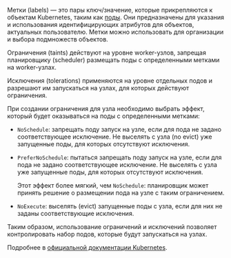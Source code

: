 Метки (labels) — это пары ключ/значение, которые прикрепляются к объектам Kubernetes, таким как [поды](../pods). Они предназначены для указания и использования идентифицирующих атрибутов для объектов, актуальных пользователю. Метки можно использовать для организации и выбора подмножеств объектов.

Ограничения (taints) действуют на уровне worker-узлов, запрещая планировщику (scheduler) размещать поды с определенными метками на worker-узлах.

Исключения (tolerations) применяются на уровне отдельных подов и разрешают им запускаться на узлах, для которых действуют ограничения.

При создании ограничения для узла необходимо выбрать эффект, который будет оказываться на поды с определенными метками:

- `NoSchedule`: запрещать поду запуск на узле, если для пода не задано соответствующее исключение. Не выселять с узла (no evict) уже запущенные поды, для которых отсутствуют исключения.
- `PreferNoSchedule`: пытаться запрещать поду запуск на узле, если для пода не задано соответствующее исключение. Не выселять с узла уже запущенные поды, для которых отсутствуют исключения.

    Этот эффект более мягкий, чем `NoSchedule`: планировщик может принять решение о размещении пода на узле с таким ограничением.

- `NoExecute`: выселять (evict) запущенные поды с узла, если для них не заданы соответствующие исключения.

Таким образом, использование ограничений и исключений позволяет контролировать набор подов, которые будут запускаться на узлах.

Подробнее в [официальной документации Kubernetes](https://kubernetes.io/docs/concepts/scheduling-eviction/taint-and-toleration/).
